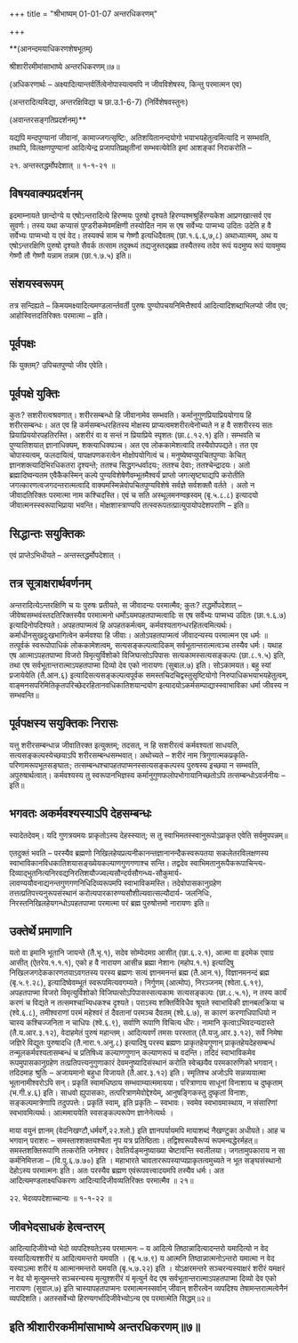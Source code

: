 +++
title = "श्रीभाष्यम् 01-01-07 अन्तरधिकरणम्"

+++


**(आनन्दमयाधिकरणशेषभूतम्)

श्रीशारीरमीमांसाभाष्ये अन्तरधिकरणम्॥७॥

(अधिकरणार्थः – अक्ष्यादित्यान्तर्वर्तित्वेनोपास्यत्वमपि न जीवविशेषस्य, किन्तु परमात्मन एव)

(अन्तरादित्यविद्या, अन्तरक्षिविद्या च छा.उ.1-6-7) (निर्विशेषवस्तुनः)

(अवान्तरसङ्गतिप्रदर्शनम्)**

यद्यपि मन्दपुण्यानां जीवानां, कामाज्जगत्सृष्टिः, अतिशयितानन्दयोगो भयाभयहेतुत्वमित्यादि न सम्भवति, तथापि, विलक्षणपुण्यानां आदित्येन्द्र प्रजापतिप्रक्षृतीनां सम्भवत्येवेति इमां आशङ्कां निराकरोति –

२१. अन्तस्तद्धर्मोपदेशात् ॥ १-१-२१ ॥

## विषयवाक्यप्रदर्शनम्

इदमाम्नायते छान्दोग्ये य एषोऽन्तरादित्ये हिरण्मयः पुरुषो दृश्यते हिरण्यश्मश्रुर्हिरण्यकेश आप्रणखात्सर्व एव सुवर्णः। तस्य यथा कप्यासं पुण्डरीकमेवमक्षिणी तस्योदित नाम स एष सर्वेभ्यः पाप्मभ्य उदितः उदेति ह वै सर्वेभ्यः पाप्मभ्यो य एवं वेद। तस्यर्क्च साम च गेष्णौ इत्यधिदैवतम् (छा.१.६.६,७,८) अथाध्यात्मम्, अथ य एषोऽन्तरक्षिणि पुरुषो दृश्यते सैवर्क तत्साम तदुक्थ्यं तद्यजुस्तद्ब्रह्म तस्यैतस्य तदेव रूपं यदमुष्य रूपं यावमुष्य गेष्णौ तौ गेष्णौ यन्नाम तन्नाम (छा.१.७.५) इति॥

## संशयस्वरूपम्

तत्र सन्दिह्यते – किमयमक्ष्यादित्यमण्डलार्न्तवर्ती पुरुषः पुण्योपचयनिमित्तैश्वर्य आदित्यादिशब्दाभिलप्यो जीव एव; आहोस्वित्तदतिरिक्तः परमात्मा – इति।

## पूर्वपक्षः

किं युक्तम्? उपिचतपुण्यो जीव एवेति।

## पूर्वपक्षे युक्तिः

कुतः? सशरीरत्वश्रवणात्। शरीरसम्बन्धो हि जीवानामेव सम्भवति। कर्मानुगुणप्रियाप्रिययोगाय हि शरीरसम्बन्धः। अत एव हि कर्मसम्बन्धरहितस्य मोक्षस्य प्राप्यत्वमशरीरत्वेनोच्यते न ह वै सशरीरस्य सतः प्रियाप्रिययोरपहतिरस्ति। अशरीरं वा व सन्तं न प्रियाप्रिये स्पृशतः (छा.८.१२.१) इति। सम्भवति च पुण्यातिशयात् ज्ञानाधिक्यम्, शक्त्याधिक्यञ्च। अत एव लोककामेशत्वादि तस्यैवोपपद्यते। तत एव चोपास्यत्वम्, फलदायित्वं, पापक्षपणकरत्वेन मोक्षोपयोगित्वं च। मनुष्येष्वप्युपचितपुण्याः केचित् ज्ञानशक्त्यादिभिरधिकतरा दृश्यन्ते; ततश्च सिद्धगन्धर्वादयः; ततश्च देवाः; ततश्चेन्द्रादयः। अतो ब्रह्मादिष्वन्यतम एवैकैकस्मिन् कल्पे पुण्यविशेषेणैवम्भूतमैश्वर्यं प्राप्तो जगत्सृष्ट्याद्यपि करोतीति जगत्कारणत्वजगदन्तरात्मत्वादि वाक्यमस्मिन्नेवोपचितपुण्यविशेषे सर्वज्ञे सर्वशक्तौ वर्तते । अतो न जीवादतिरिक्तः परमात्मा नाम कश्चिदस्ति। एवं च सति अस्थूलमनण्वह्रस्वम् (बृ.५.८.८) इत्यादयो जीवात्मनस्स्वरूपाभिप्राया
भवन्ति। मोक्षशास्त्राण्यपि तत्स्वरूपतत्प्रात्युपायोपदेशपराणि – इति॥

## सिद्धान्तः सयुक्तिकः

एवं प्राप्तेऽभिधीयते – अन्तस्तद्धर्मोपदेशात् ।

## तत्र सूत्राक्षरार्थवर्णनम्

अन्तरादित्येऽन्तरक्षिणि च यः पुरुषः प्रतीयते, स जीवादन्यः परमात्मैव; कुतः? तद्धर्मोपदेशात् – जीवेष्वसम्भवंस्तदतिरिक्तस्यैव परमात्मनो धर्मोऽयमपहतपाप्मत्वादिः स एष सर्वेभ्यः पाप्मभ्य उदितः (छा.१.६.७) इत्यादिनोपदिश्यते। अपहतपाप्मत्वं हि अपहतकर्मत्वम्, कर्मवश्यतागन्धरहितत्वमित्यर्थः। कर्माधीनसुखदुःखभागित्वेन कर्मवश्या हि जीवाः। अतोऽपहतपाप्मत्वं जीवादन्यस्य परमात्मन एव धर्मः ॥ तत्पूर्वकं स्वरूपोपाधिकं लोककामेशत्वम्, सत्यसङ्कल्पत्वादिकम् सर्वभूतान्तरात्मत्वञ्च तस्यैव धर्मः। यथाह एष आत्माऽपहतपाप्मा विजरो विमृत्युर्विशोको विजिघत्सोऽपिपासः सत्यकामस्सत्यसङ्कल्पः (छा.८.१.५) इति, तथा एष सर्वभूतान्तरात्माऽपहतपाप्मा दिव्यो देव एको नारायणः (सुबाल.७) इति। सोऽकामयत। बहु स्यां प्रजायेयेति (तै.आन.६) इत्यादिसत्यसङ्कल्पत्वपूर्वक समस्तचिदचिद्वस्तुसृष्टियोगो निरुपाधिकभयाभयहेतुत्वम्, वाङ्मनसपरिमितिकृतपरिच्छेदरहितानवधिकातिशयान्दयोग इत्यादयोऽकर्मसम्पाद्यास्स्वाभाविका धर्मा जीवस्य न सम्भवन्ति॥

## पूर्वपक्षस्य सयुक्तिकः निरासः

यत्तु शरीरसम्बन्धान्न जीवातिरक्त इत्युक्तम्; तदसत्, न हि सशरीरत्वं कर्मवश्यतां साधयति, सत्यसङ्कल्पस्येच्छयाऽपि शरीरसम्बन्धसम्भवात्। अथोच्यते – शरीरं नाम त्रिगुणात्मकप्रकृति-परिणामरूपभूतसङ्घातः; तत्सम्बन्धश्चापहतपाप्मनस्सत्यसङ्कल्पस्य पुरुषस्य इच्छया न सम्भवति, अपुरुषार्थत्वात्। कर्मवश्यस्य तु स्वरूपानभिज्ञस्य कर्मानुगुणफलोपभोगायानिच्छतोऽपि तत्सम्बन्धोऽवर्जनीयः – इति॥

## भगवतः अकर्मवश्यस्याऽपि देहसम्बन्धः

स्यादेतदेवम्। यदि गुणत्रयमयः प्राकृतोऽस्य देहस्स्यात्; स तु स्वाभिमतस्स्वानुरूपोऽप्राकृत एवेति सर्वमुपपन्नम्॥

एतदुक्तं भवति – परस्यैव ब्रह्मणो निखिलहेयप्रत्यनीकानन्तज्ञानानन्दैकस्वरूपतया सकलेतरविलक्षणस्य स्वाभाविकानविधकातिशयासङ्ख्येयकल्याणगुणगणाश्च सन्ति। तद्वदेव स्वाभिमतानुरूपैकरूपाचिन्त्य-दिव्याद्भुतनित्यनिरवद्यनिरतिशयौज्ज्वल्यसौन्दर्यसौगन्ध्य-सौकुमार्य-लावण्ययौवनाद्यनन्तगुणगणनिधिदिव्यरूपमपि स्वाभाविकमस्ति। तदेवोपासकानुग्रहेण तत्तत्प्रतिपत्त्यनुरूपसंस्थानं करोत्यपारकारुण्यसौशील्यवात्सल्यौदार्य- जलनिधिः, निरस्तनिखिलहेयगन्धोऽपहतपाप्मा परमात्मा परं ब्रह्म पुरुषोत्तमो नारायणः इति॥

## उक्तेर्थे प्रमाणानि

यतो वा इमानि भूतानि जायन्ते (तै.भृ.१), सदेव सोम्येदमग्र आसीत् (छा.६.२.१), आत्मा वा इदमेक एवाग्र आसीत् (ऐतरेय.१.१.१), एको ह वै नारायण आसीन्न ब्रह्मा नेशानः (महोप.१.१) इत्यादिषु निखिलजगदेककारणतयाऽवगतस्य परस्य ब्रह्मणः सत्यं ज्ञानमनन्तं ब्रह्म (तै.आन.१), विज्ञानमनन्दं ब्रह्म (बृ.५.९.२८), इत्यादिष्वेवम्भूतं स्वरूपमित्यवगम्यते। निर्गुणम् (आत्मोप), निरञ्जनम् (श्वेता.६.१९), अपहतपाप्मा विजरो विमृत्युर्विशोको विजिघत्सोऽपिपासस्सत्यकामः सत्यसङ्कल्पः (छा.८.५.१), न तस्य कार्यं करणं च विद्यते न तत्समश्चाभ्यिधकश्च दृश्यते। पराऽस्य शक्तिर्विविधैव श्रूयते स्वाभाविकी ज्ञानबलक्रिया च (श्वे.६.८), तमीश्वराणां परमं महेश्वरं तं दैवतानां परमञ्च दैवतम् (श्वे.६.७), स कारणं करणाधिपाधियो न चास्य कश्चिज्जनिता न चाधिपः (श्वे.६.९), सर्वाणि रूपाणि विचित्य धीरः। नामानि कृत्वाऽभिवदन्यदास्ते (तै.य.आर.३.१२), वेदाहमेतं पुरुषं महान्तम्। आदित्यवर्णं तमसः परस्तात् (तै.यजु.आर.३.१२), सर्वे निमेषा जज्ञिरे विद्युतः पुरुषादधि (तै.नारा.१.अनु.८) इत्यादिषु परस्य ब्रह्मणः प्राकृतहेयगुणान् प्राकृतहेयदेहसम्बन्धं तन्मूलकर्मवश्यतासम्बन्धं च प्रतिषिध्य कल्याणगुणान् कल्याणरूपं च वदन्ति। तदिदं स्वाभाविकमेव रूपमुपासकानुग्रहेण तत्प्रतिपत्त्यनुगुणाकारं देवमनुष्यादिसंस्थानं करोति स्वेच्छयैव परमकारुणिको भगवान्। तदिदमाह श्रुतिः – अजायमानो बहुधा विजायते (तै.आर.३.१२) इति। स्मृतिश्च अजोऽपि सन्नव्ययात्मा भूतानामीश्वरोऽपि सन्। प्रकृतिं स्वामधिष्ठाय सम्भवाम्यात्ममायया। परित्राणाय साधूनां विनाशाय च दुष्कृताम् (भ.गी.४.६) इति। साधवो ह्युपासकाः, तत्परित्राणमेवोद्देश्येम्, आनुषङ्गिकस्तु दुष्कृतां विनाशः, सङ्कल्पमात्रेणापि तदुपपत्तेः। प्रकृतिं स्वाम्, इति प्रकृतिः – स्वभावः। स्वमेव स्वभावमास्थाय, न संसारिणां स्वभावमित्यर्थः। आत्ममाययेति स्वसङ्कल्परूपेण ज्ञानेनेत्यर्थः ।

माया वयुनं ज्ञानम् (वेदनिखण्टौ,धर्मवर्गे,२२.श्लो.) इति ज्ञानपर्यायमपि मायाशब्दं नैखण्टुका अधीयते। आह च भगवान् पराशरः – समस्ताश्शक्तयश्चैता नृप यत्र प्रतिष्ठिताः। तद्विश्वरूपवैरूप्यं रूपमन्यद्धेरर्महत्॥ समस्तशक्तिरूपाणि तत्करोति जनेश्वर। देवतिर्यङ्मनुष्याख्या चेष्टावन्ति स्वलीलया। जगतामुपकाराय न सा कर्मनिमित्तजा – (वि.पु.६.७.७०) इति । महाभारते चावताररूपस्याप्यप्राकृतत्वमुच्यते न भूत सङ्घसंस्थानो देहोऽस्य परमात्मनः इति। अतः परस्यैव ब्रह्मण एवंरूपवत्त्वादयमपि तस्यैव धर्मः। अत आदित्यमण्डलाक्ष्यधिकरणः आदित्यादिजीवव्यतिरिक्तः परमात्मैव ॥ २१॥

२२. भेदव्यपदेशाच्चान्यः ॥ १-१-२२ ॥

## जीवभेदसाधकं हेत्वन्तरम्

आदित्यादिजीवेभ्यो भेदो व्यपदिश्यतेऽस्य परमात्मनः – य आदित्ये तिष्ठान्नादित्यादन्तरो यमादित्यो न वेद यस्यादित्यश्शरीरं य आदित्यमन्तरो यमयति । (बृ.५.७.९) य आत्मनि तिष्ठान्नात्मनोऽन्तरो यमात्मा न वेद यस्याऽत्मा शरीरं य आत्मानमन्तरो यमयति (बृ.५.७.२२) इति । योऽक्षरमन्तरे सञ्चरन्यस्याक्षरं शरीरं यमक्षरं न वेद यो मृत्युमन्तरे सञ्चरन्यस्य मृत्युश्शरीरं यं मृत्युर्न वेद एष सर्वभूतान्तरात्माऽपहतपाप्मा दिव्यो देव एको नारायणः (सुवाल.७) इति चास्यापहतपाप्मनः परमात्मनस्सर्वान् जीवान्
शरीरत्वेन व्यपदिश्य तेषामन्तरात्मत्वेनैनं व्यपदिशति। अतस्सर्वेभ्यो हिरण्यगर्भादिजीवेभ्योऽन्य एव परमात्मेति सिद्धम्॥२॥

## इति श्रीशारीरकमीमांसाभाष्ये अन्तरधिकरणम्॥७॥



